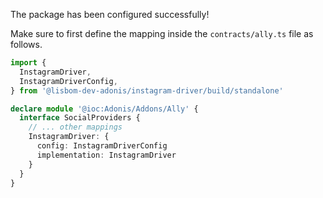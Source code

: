 The package has been configured successfully!

Make sure to first define the mapping inside the `contracts/ally.ts` file as follows.

```ts
import {
  InstagramDriver,
  InstagramDriverConfig,
} from '@lisbom-dev-adonis/instagram-driver/build/standalone'

declare module '@ioc:Adonis/Addons/Ally' {
  interface SocialProviders {
    // ... other mappings
    InstagramDriver: {
      config: InstagramDriverConfig
      implementation: InstagramDriver
    }
  }
}
```
